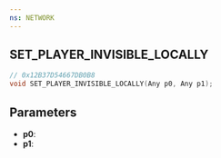 ```yaml
---
ns: NETWORK
---
```

## SET_PLAYER_INVISIBLE_LOCALLY

```c
// 0x12B37D54667DB0B8
void SET_PLAYER_INVISIBLE_LOCALLY(Any p0, Any p1);
```

## Parameters
* **p0**:
* **p1**:
